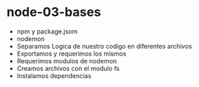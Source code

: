 # node-03-bases

* npm y package.jsom
* nodemon
* Separamos Logica de nuestro codigo en diferentes archivos
* Exportamos y requerimos los mismos
* Requerimos modulos de nodemon
* Creamos archivos con el modulo fs
* Instalamos dependencias
